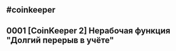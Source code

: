 #coinkeeper
-------------------------
0001 [CoinKeeper 2] Нерабочая функция "Долгий перерыв в учёте"
-------------------------
